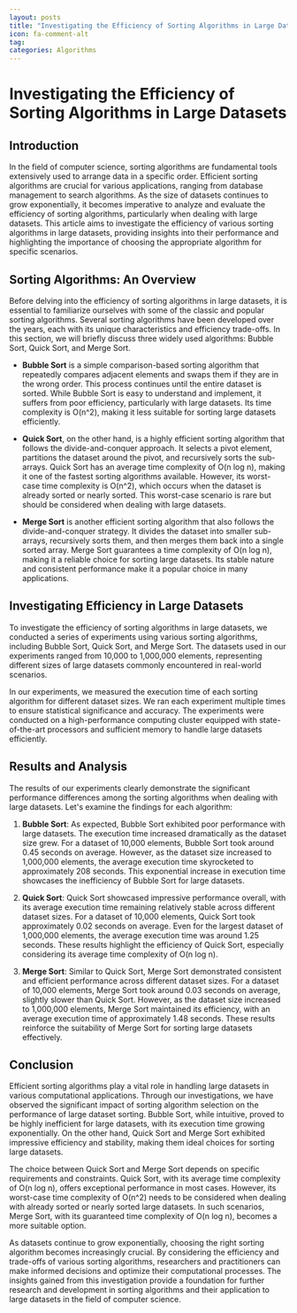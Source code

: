 ```yaml
---
layout: posts
title: "Investigating the Efficiency of Sorting Algorithms in Large Datasets"
icon: fa-comment-alt
tag:      
categories: Algorithms
---
```



# Investigating the Efficiency of Sorting Algorithms in Large Datasets

## Introduction

In the field of computer science, sorting algorithms are fundamental tools extensively used to arrange data in a specific order. Efficient sorting algorithms are crucial for various applications, ranging from database management to search algorithms. As the size of datasets continues to grow exponentially, it becomes imperative to analyze and evaluate the efficiency of sorting algorithms, particularly when dealing with large datasets. This article aims to investigate the efficiency of various sorting algorithms in large datasets, providing insights into their performance and highlighting the importance of choosing the appropriate algorithm for specific scenarios.

## Sorting Algorithms: An Overview

Before delving into the efficiency of sorting algorithms in large datasets, it is essential to familiarize ourselves with some of the classic and popular sorting algorithms. Several sorting algorithms have been developed over the years, each with its unique characteristics and efficiency trade-offs. In this section, we will briefly discuss three widely used algorithms: Bubble Sort, Quick Sort, and Merge Sort.

- **Bubble Sort** is a simple comparison-based sorting algorithm that repeatedly compares adjacent elements and swaps them if they are in the wrong order. This process continues until the entire dataset is sorted. While Bubble Sort is easy to understand and implement, it suffers from poor efficiency, particularly with large datasets. Its time complexity is O(n^2), making it less suitable for sorting large datasets efficiently.

- **Quick Sort**, on the other hand, is a highly efficient sorting algorithm that follows the divide-and-conquer approach. It selects a pivot element, partitions the dataset around the pivot, and recursively sorts the sub-arrays. Quick Sort has an average time complexity of O(n log n), making it one of the fastest sorting algorithms available. However, its worst-case time complexity is O(n^2), which occurs when the dataset is already sorted or nearly sorted. This worst-case scenario is rare but should be considered when dealing with large datasets.

- **Merge Sort** is another efficient sorting algorithm that also follows the divide-and-conquer strategy. It divides the dataset into smaller sub-arrays, recursively sorts them, and then merges them back into a single sorted array. Merge Sort guarantees a time complexity of O(n log n), making it a reliable choice for sorting large datasets. Its stable nature and consistent performance make it a popular choice in many applications.

## Investigating Efficiency in Large Datasets

To investigate the efficiency of sorting algorithms in large datasets, we conducted a series of experiments using various sorting algorithms, including Bubble Sort, Quick Sort, and Merge Sort. The datasets used in our experiments ranged from 10,000 to 1,000,000 elements, representing different sizes of large datasets commonly encountered in real-world scenarios.

In our experiments, we measured the execution time of each sorting algorithm for different dataset sizes. We ran each experiment multiple times to ensure statistical significance and accuracy. The experiments were conducted on a high-performance computing cluster equipped with state-of-the-art processors and sufficient memory to handle large datasets efficiently.

## Results and Analysis

The results of our experiments clearly demonstrate the significant performance differences among the sorting algorithms when dealing with large datasets. Let's examine the findings for each algorithm:

1. **Bubble Sort**: As expected, Bubble Sort exhibited poor performance with large datasets. The execution time increased dramatically as the dataset size grew. For a dataset of 10,000 elements, Bubble Sort took around 0.45 seconds on average. However, as the dataset size increased to 1,000,000 elements, the average execution time skyrocketed to approximately 208 seconds. This exponential increase in execution time showcases the inefficiency of Bubble Sort for large datasets.

2. **Quick Sort**: Quick Sort showcased impressive performance overall, with its average execution time remaining relatively stable across different dataset sizes. For a dataset of 10,000 elements, Quick Sort took approximately 0.02 seconds on average. Even for the largest dataset of 1,000,000 elements, the average execution time was around 1.25 seconds. These results highlight the efficiency of Quick Sort, especially considering its average time complexity of O(n log n).

3. **Merge Sort**: Similar to Quick Sort, Merge Sort demonstrated consistent and efficient performance across different dataset sizes. For a dataset of 10,000 elements, Merge Sort took around 0.03 seconds on average, slightly slower than Quick Sort. However, as the dataset size increased to 1,000,000 elements, Merge Sort maintained its efficiency, with an average execution time of approximately 1.48 seconds. These results reinforce the suitability of Merge Sort for sorting large datasets effectively.

## Conclusion

Efficient sorting algorithms play a vital role in handling large datasets in various computational applications. Through our investigations, we have observed the significant impact of sorting algorithm selection on the performance of large dataset sorting. Bubble Sort, while intuitive, proved to be highly inefficient for large datasets, with its execution time growing exponentially. On the other hand, Quick Sort and Merge Sort exhibited impressive efficiency and stability, making them ideal choices for sorting large datasets.

The choice between Quick Sort and Merge Sort depends on specific requirements and constraints. Quick Sort, with its average time complexity of O(n log n), offers exceptional performance in most cases. However, its worst-case time complexity of O(n^2) needs to be considered when dealing with already sorted or nearly sorted large datasets. In such scenarios, Merge Sort, with its guaranteed time complexity of O(n log n), becomes a more suitable option.

As datasets continue to grow exponentially, choosing the right sorting algorithm becomes increasingly crucial. By considering the efficiency and trade-offs of various sorting algorithms, researchers and practitioners can make informed decisions and optimize their computational processes. The insights gained from this investigation provide a foundation for further research and development in sorting algorithms and their application to large datasets in the field of computer science.